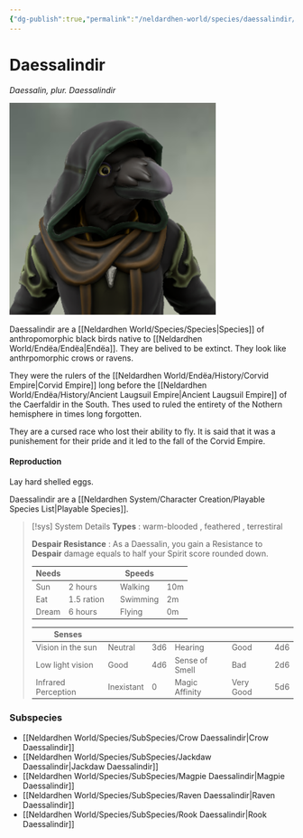 ```yaml
---
{"dg-publish":true,"permalink":"/neldardhen-world/species/daessalindir/"}
---
```


# Daessalindir
*Daessalin, plur. Daessalindir*

![Daessalin.png|100](/img/user/Images/Species/Daessalin.png)

Daessalindir are a [[Neldardhen World/Species/Species\|Species]] of anthropomorphic black birds native to [[Neldardhen World/Endëa/Endëa\|Endëa]]. They are belived to be extinct. They look like anthrpomorphic crows or ravens.

They were the rulers of the [[Neldardhen World/Endëa/History/Corvid Empire\|Corvid Empire]] long before the [[Neldardhen World/Endëa/History/Ancient Laugsuil Empire\|Ancient Laugsuil Empire]] of the Caerfaldir in the South. Thes used to ruled the entirety of the Nothern hemisphere in times long forgotten. 

They are a cursed race who lost their ability to fly. It is said that it was a punishement for their pride and it led to the fall of the Corvid Empire.
#### Reproduction
Lay hard shelled eggs.

Daessalindir are a [[Neldardhen System/Character Creation/Playable Species List\|Playable Species]].

> [!sys] System Details
> **Types** : warm-blooded , feathered , terrestiral
> 
> **Despair Resistance** : As a Daessalin, you gain a Resistance to **Despair** damage equals to half your Spirit score rounded down.
> 
> | **Needs** |            |     | **Speeds** |     |
> | --------- | ---------- | --- | ---------- | --- |
> | Sun       | 2 hours    |     | Walking    | 10m |
> | Eat       | 1.5 ration |     | Swimming   | 2m  |
> | Dream     | 6 hours    |     | Flying     | 0m  |
> 
> | **Senses**          |            |     |                |           |     |
> | ------------------- | ---------- | --- | -------------- | --------- | --- |
> | Vision in the sun   | Neutral    | 3d6 | Hearing        | Good      | 4d6 |
> | Low light vision    | Good       | 4d6 | Sense of Smell | Bad       | 2d6 |
> | Infrared Perception | Inexistant | 0   | Magic Affinity | Very Good | 5d6 |

### Subspecies
- [[Neldardhen World/Species/SubSpecies/Crow Daessalindir\|Crow Daessalindir]]
- [[Neldardhen World/Species/SubSpecies/Jackdaw Daessalindir\|Jackdaw Daessalindir]]
- [[Neldardhen World/Species/SubSpecies/Magpie Daessalindir\|Magpie Daessalindir]]
- [[Neldardhen World/Species/SubSpecies/Raven Daessalindir\|Raven Daessalindir]]
- [[Neldardhen World/Species/SubSpecies/Rook Daessalindir\|Rook Daessalindir]]